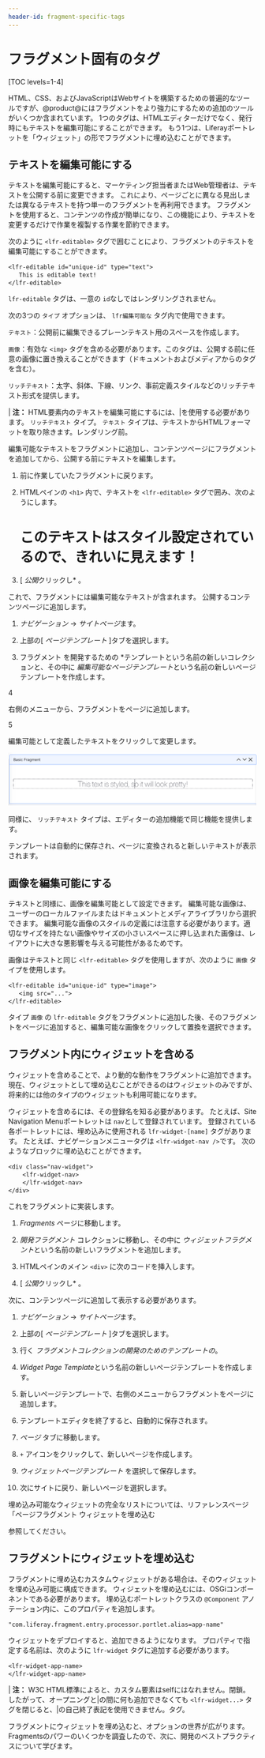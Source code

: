 ```yaml
---
header-id: fragment-specific-tags
---
```


# フラグメント固有のタグ

[TOC levels=1-4]

HTML、CSS、およびJavaScriptはWebサイトを構築するための普遍的なツールですが、@product@にはフラグメントをより強力にするための追加のツールがいくつか含まれています。 1つのタグは、HTMLエディターだけでなく、発行時にもテキストを編集可能にすることができます。 もう1つは、Liferayポートレットを「ウィジェット」の形でフラグメントに埋め込むことができます。

## テキストを編集可能にする

テキストを編集可能にすると、マーケティング担当者またはWeb管理者は、テキストを公開する前に変更できます。 これにより、ページごとに異なる見出しまたは異なるテキストを持つ単一のフラグメントを再利用できます。 フラグメントを使用すると、コンテンツの作成が簡単になり、この機能により、テキストを変更するだけで作業を複製する作業を節約できます。

次のように `<lfr-editable>` タグで囲むことにより、フラグメントのテキストを編集可能にすることができます。

    <lfr-editable id="unique-id" type="text">
       This is editable text!    
    </lfr-editable>

`lfr-editable` タグは、一意の `id`なしではレンダリングされません。

次の3つの `タイプ` オプションは、 `lfr編集可能な` タグ内で使用できます。

`テキスト`：公開前に編集できるプレーンテキスト用のスペースを作成します。

`画像`：有効な `<img>` タグを含める必要があります。このタグは、公開する前に任意の画像に置き換えることができます（ドキュメントおよびメディアからのタグを含む）。

`リッチテキスト`：太字、斜体、下線、リンク、事前定義スタイルなどのリッチテキスト形式を提供します。

| **注：** HTML要素内のテキストを編集可能にするには、|を使用する必要があります。 `リッチテキスト` タイプ。 `テキスト` タイプは、テキストからHTMLフォーマットを取り除きます。レンダリング前。

編集可能なテキストをフラグメントに追加し、コンテンツページにフラグメントを追加してから、公開する前にテキストを編集します。

1.  前に作業していたフラグメントに戻ります。

2.  HTMLペインの `<h1>` 内で、テキストを `<lfr-editable>` タグで囲み、次のようにします。 <h1>
          <lfr-editable id="heading" type="text">
              このテキストはスタイル設定されているので、きれいに見えます！
          </lfr-editable>
        </h1>

3.  [ *公開*クリックし* 。</li> </ol>

これで、フラグメントには編集可能なテキストが含まれます。 公開するコンテンツページに追加します。

1.  *ナビゲーション* → *サイトページ*ます。

2.  上部の[ *ページテンプレート* ]タブを選択します。

3.  フラグメント</em> を開発するための *テンプレートという名前の新しいコレクションと、その中に *編集可能なページテンプレート*という名前の新しいページテンプレートを作成します。</p></li>

4

右側のメニューから、フラグメントをページに追加します。

5

編集可能として定義したテキストをクリックして変更します。</ol>

![図1：ページテンプレートエディターでテキストを編集できます。](../../../images/editing-fragment-text.png)

同様に、 `リッチテキスト` タイプは、エディターの追加機能で同じ機能を提供します。

テンプレートは自動的に保存され、ページに変換されると新しいテキストが表示されます。

## 画像を編集可能にする

テキストと同様に、画像を編集可能として設定できます。 編集可能な画像は、ユーザーのローカルファイルまたはドキュメントとメディアライブラリから選択できます。 編集可能な画像のスタイルの定義には注意する必要があります。適切なサイズを持たない画像やサイズの小さいスペースに押し込まれた画像は、レイアウトに大きな悪影響を与える可能性があるためです。

画像はテキストと同じ `<lfr-editable>` タグを使用しますが、次のように `画像` タイプを使用します。

    <lfr-editable id="unique-id" type="image">
       <img src="...">
    </lfr-editable>

タイプ `画像` の `lfr-editable` タグをフラグメントに追加した後、そのフラグメントをページに追加すると、編集可能な画像をクリックして置換を選択できます。

## フラグメント内にウィジェットを含める

ウィジェットを含めることで、より動的な動作をフラグメントに追加できます。 現在、ウィジェットとして埋め込むことができるのはウィジェットのみですが、将来的には他のタイプのウィジェットも利用可能になります。

ウィジェットを含めるには、その登録名を知る必要があります。 たとえば、Site Navigation Menuポートレットは `nav`として登録されています。 登録されている各ポートレットには、埋め込みに使用される `lfr-widget-[name]` タグがあります。 たとえば、ナビゲーションメニュータグは `<lfr-widget-nav />`です。 次のようなブロックに埋め込むことができます。

    <div class="nav-widget">
        <lfr-widget-nav>
        </lfr-widget-nav>
    </div>

これをフラグメントに実装します。

1.  *Fragments* ページに移動します。

2.  *開発フラグメント* コレクションに移動し、その中に *ウィジェットフラグメント*という名前の新しいフラグメントを追加します。

3.  HTMLペインのメイン `<div>` に次のコードを挿入します。 <div class="container-fluid">
          <div class="row">
            <div class="col-md-10">
               <lfr-widget-nav>
               </lfr-widget-nav>
            </div>
          </div>
        </div>

4.  [ *公開*クリックし* 。</li> </ol>

次に、コンテンツページに追加して表示する必要があります。

1.  *ナビゲーション* → *サイトページ*ます。

2.  上部の[ *ページテンプレート* ]タブを選択します。

3.  行く *フラグメントコレクションの開発のためのテンプレートの*。

4.  *Widget Page Template*という名前の新しいページテンプレートを作成します。

5.  新しいページテンプレートで、右側のメニューからフラグメントをページに追加します。

6.  テンプレートエディタを終了すると、自動的に保存されます。

7.  *ページ* タブに移動します。

8.  `+` アイコンをクリックして、新しいページを作成します。

9.  *ウィジェットページテンプレート* を選択して保存します。

10. 次にサイトに戻り、新しいページを選択します。

埋め込み可能なウィジェットの完全なリストについては、リファレンスページ「ページフラグメント</a> ウィジェットを埋め込む

参照してください。</p> 



## フラグメントにウィジェットを埋め込む

フラグメントに埋め込むカスタムウィジェットがある場合は、そのウィジェットを埋め込み可能に構成できます。 ウィジェットを埋め込むには、OSGiコンポーネントである必要があります。 埋め込むポートレットクラスの `@Component` アノテーション内に、このプロパティを追加します。

    "com.liferay.fragment.entry.processor.portlet.alias=app-name"
    

ウィジェットをデプロイすると、追加できるようになります。 プロパティで指定する名前は、次のように `lfr-widget` タグに追加する必要があります。

    <lfr-widget-app-name>
    </lfr-widget-app-name>
    

| **注：** W3C HTML標準によると、カスタム要素はselfにはなれません。閉鎖。 したがって、オープニングと|の間に何も追加できなくても `<lfr-widget...>` タグを閉じると、|の自己終了表記を使用できません。タグ。

フラグメントにウィジェットを埋め込むと、オプションの世界が広がります。 Fragmentsのパワーのいくつかを調査したので、次に、開発のベストプラクティスについて学びます。
